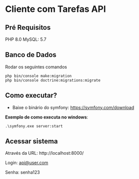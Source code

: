 # Cliente com Tarefas API

## Pré Requisitos
PHP 8.0
MySQL: 5.7

## Banco de Dados

Rodar os seguintes comandos

```properties
php bin/console make:migration
php bin/console doctrine:migrations:migrate
```

## Como executar?

 - Baixe o binário do symfony: https://symfony.com/download

**Exemplo de como executa no windows**:

```properties
.\symfony.exe server:start
```

## Acessar sistema

Através da URL: http://localhost:8000/

Login: api@user.com

Senha: senha123
